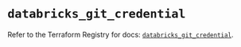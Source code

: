 # `databricks_git_credential`

Refer to the Terraform Registry for docs: [`databricks_git_credential`](https://registry.terraform.io/providers/databricks/databricks/1.39.0/docs/resources/git_credential).
